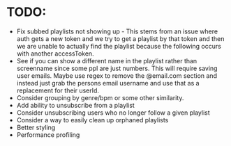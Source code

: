 # TODO:

- Fix subbed playlists not showing up - This stems from an issue where auth gets a new token and we try to get a playlist by that token and then we are unable to actually find the playlist because the following occurs with another accessToken.
- See if you can show a different name in the playlist rather than screenname since some ppl are just numbers. This will require saving user emails. Maybe use regex to remove the @email.com section and instead just grab the persons email username and use that as a replacement for their userId.
- Consider grouping by genre/bpm or some other similarity.
- Add ability to unsubscribe from a playlist
- Consider unsubscribing users who no longer follow a given playlist
- Consider a way to easily clean up orphaned playlists
- Better styling
- Performance profiling
